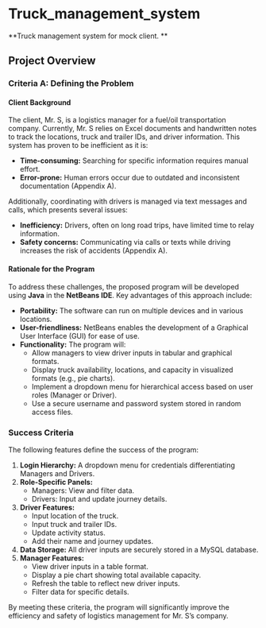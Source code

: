 
# Truck_management_system
**Truck management system for mock client. **
## Project Overview

### Criteria A: Defining the Problem

#### Client Background
The client, Mr. S, is a logistics manager for a fuel/oil transportation company. Currently, Mr. S relies on Excel documents and handwritten notes to track the locations, truck and trailer IDs, and driver information. This system has proven to be inefficient as it is:
- **Time-consuming:** Searching for specific information requires manual effort.
- **Error-prone:** Human errors occur due to outdated and inconsistent documentation (Appendix A).

Additionally, coordinating with drivers is managed via text messages and calls, which presents several issues:
- **Inefficiency:** Drivers, often on long road trips, have limited time to relay information.
- **Safety concerns:** Communicating via calls or texts while driving increases the risk of accidents (Appendix A).

#### Rationale for the Program
To address these challenges, the proposed program will be developed using **Java** in the **NetBeans IDE**. Key advantages of this approach include:
- **Portability:** The software can run on multiple devices and in various locations.
- **User-friendliness:** NetBeans enables the development of a Graphical User Interface (GUI) for ease of use.
- **Functionality:** The program will:
  - Allow managers to view driver inputs in tabular and graphical formats.
  - Display truck availability, locations, and capacity in visualized formats (e.g., pie charts).
  - Implement a dropdown menu for hierarchical access based on user roles (Manager or Driver).
  - Use a secure username and password system stored in random access files.

### Success Criteria
The following features define the success of the program:
1. **Login Hierarchy:** A dropdown menu for credentials differentiating Managers and Drivers.
2. **Role-Specific Panels:** 
   - Managers: View and filter data.
   - Drivers: Input and update journey details.
3. **Driver Features:**
   - Input location of the truck.
   - Input truck and trailer IDs.
   - Update activity status.
   - Add their name and journey updates.
4. **Data Storage:** All driver inputs are securely stored in a MySQL database.
5. **Manager Features:**
   - View driver inputs in a table format.
   - Display a pie chart showing total available capacity.
   - Refresh the table to reflect new driver inputs.
   - Filter data for specific details.

By meeting these criteria, the program will significantly improve the efficiency and safety of logistics management for Mr. S’s company.
